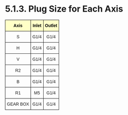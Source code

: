 ﻿# 5.1.3. Plug Size for Each Axis

<style type="text/css">
.tg  {border-collapse:collapse;border-spacing:0;}
.tg td{border-color:black;border-style:solid;border-width:1px;font-family:Arial, sans-serif;font-size:14px;
  overflow:hidden;padding:10px 5px;word-break:normal;}
.tg th{border-color:black;border-style:solid;border-width:1px;font-family:Arial, sans-serif;font-size:14px;
  font-weight:normal;overflow:hidden;padding:10px 5px;word-break:normal;}
.tg .tg-wyha{background-color:#ffffc7;color:#000000; font-weight:bold;text-align:center;vertical-align:middle}
.tg .tg-nrix{text-align:center;vertical-align:middle}
</style>
<table class="tg">
<thead>
  <tr>
    <th class="tg-wyha">Axis</th>
    <th class="tg-wyha">Inlet</th>
    <th class="tg-wyha">Outlet</th>
  </tr>
</thead>
<tbody>
  <tr>
    <td class="tg-nrix">S</td>
    <td class="tg-nrix">G1/4</td>
    <td class="tg-nrix">G1/4</td>
  </tr>
  <tr>
    <td class="tg-nrix">H</td>
    <td class="tg-nrix">G1/4</td>
    <td class="tg-nrix">G1/4</td>
  </tr>
  <tr>
    <td class="tg-nrix">V</td>
    <td class="tg-nrix">G1/4</td>
    <td class="tg-nrix">G1/4</td>
  </tr>
  <tr>
    <td class="tg-nrix">R2</td>
    <td class="tg-nrix">G1/4</td>
    <td class="tg-nrix">G1/4</td>
  </tr>
  <tr>
    <td class="tg-nrix">B</td>
    <td class="tg-nrix">G1/4</td>
    <td class="tg-nrix">G1/4</td>
  </tr>
  <tr>
    <td class="tg-nrix">R1</td>
    <td class="tg-nrix">M5</td>
    <td class="tg-nrix">G1/4</td>
  </tr>
  <tr>
    <td class="tg-nrix">GEAR BOX</td>
    <td class="tg-nrix">G1/4</td>
    <td class="tg-nrix">G1/4</td>
  </tr>
</tbody>
</table>